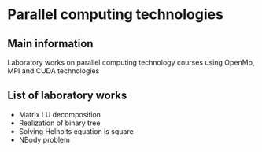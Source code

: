 # Parallel computing technologies
## Main information
Laboratory works on parallel computing technology courses using OpenMp, MPI and CUDA technologies
## List of laboratory works
* Matrix LU decomposition
* Realization of binary tree
* Solving Helholts equation is square
* NBody problem
